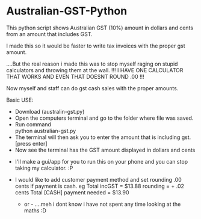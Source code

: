 # Australian-GST-Python

This python script shows Australian GST (10%) amount in dollars and cents from an amount that includes GST.

I made this so it would be faster to write tax invoices with the proper gst amount. 

....But the real reason i made this was to stop myself raging on stupid calculators and throwing them at the wall.
!!! I HAVE ONE CALCULATOR THAT WORKS AND EVEN THAT DOESNT ROUND .00 !!!

Now myself and staff can do gst cash sales with the proper amounts.

Basic USE:
- Download (australin-gst.py)
- Open the computers terminal and go to the folder where file was saved.
- Run command  
	python australian-gst.py
- The terminal will then ask you to enter the amount that is including gst. [press enter]
- Now see the terminal has the GST amount displayed in dollars and cents


* I'll make a gui/app for you to run this on your phone and you can stop taking my calculator. :P

* I would like to add customer payment method and set rounding .00 cents if payment is cash.
	eg Total incGST = $13.88
		rounding = + .02 cents
		Total [CASH] payment needed = $13.90
	+ or - ....meh i dont know i have not spent any time looking at the maths :D

